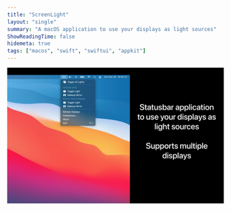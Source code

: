 ```yaml
---
title: "ScreenLight"
layout: "single"
summary: "A macOS application to use your displays as light sources"
ShowReadingTime: false
hidemeta: true
tags: ["macos", "swift", "swiftui", "appkit"]
---
```

![screenlight](/img/screenlight.png)
